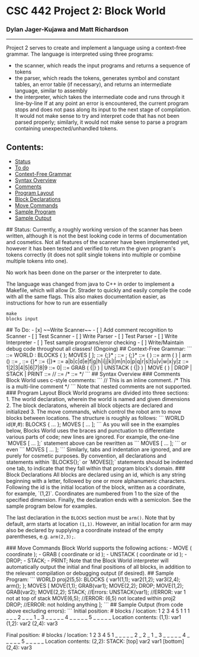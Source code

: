 <!--
Quick overview of .md (markdown) syntax:
*text* = italics
**text** = bold
***text*** = bold italics
~~text~~ = strikethrough
#text = h1
##text = h2
###text = h3
... h5, h6
 - text = bulleted list
 1. text = numbered list
 - [ ] = checkbox list
> text = block quote
`text` = inline code snippet
```
text
``` = large code snippet
[text](link) = hyperlink

Markdown supports HTML code and comments as well.
-->

# CSC 442 Project 2: Block World
### Dylan Jager-Kujawa and Matt Richardson
---

Project 2 serves to create and implement a language using a context-free grammar. The language is interpreted using three programs: 
 - the scanner, which reads the input programs and returns a sequence of tokens
 - the parser, which reads the tokens, generates symbol and constant tables, an error table (if necessary), and returns an intermediate language, similar to assembly
 - the interpreter, which takes the intermediate code and runs through it line-by-line
If at any point an error is encountered, the current program stops and does not pass along its input to the next stage of compilation. It would not make sense to try and interpret code that has not been parsed properly; similarly, it would not make sense to parse a program containing unexpected/unhandled tokens.

## Contents:
 - [Status](#status)
 - [To do](#todo)
 - [Context-Free Grammar](#cfg)
 - [Syntax Overview](#syntax)
  - [Comments](#comments)
  - [Program Layout](#layout)                                                                        
  - [Block Declarations](#block)
  - [Move Commands](#moves)
 - [Sample Program](#program)
 - [Sample Output](#output)

<a name="status" />
## Status:
Currently, a roughly working version of the scanner has been written, although it is not the best looking code in terms of documentation and cosmetics. Not all features of the scanner have been implemented yet, however it has been tested and verified to return the given program's tokens correctly (it does not split single tokens into multiple or combine multiple tokens into one).

No work has been done on the parser or the interpreter to date.

The language was changed from java to C++ in order to implement a Makefile, which will allow Dr. Strader to quickly and easily compile the code with all the same flags. This also makes documentation easier, as instructions for how to run are essentially
```
make
blocks input
```

<a name="todo" />
## To Do:
 - [x] ~~Write Scanner~~
 - [ ] Add comment recognition to Scanner
 - [ ] Test Scanner
 - [ ] Write Parser
 - [ ] Test Parser
 - [ ] Write Interpreter
 - [ ] Test sample programs/error checking
 - [ ] Write/Maintain debug code throughout all classes! (Ongoing)

<a name="cfg" />
## Context-Free Grammar:
```
<program> ::= WORLD <variable>: BLOCKS { <declarations> }; MOVES [ <actions> ];
<declarations> ::= {<variable>;}* <arm>;
<actions> ::= <action>; {<action>;}*
<variable> ::= <id> ( <coordinate> )
<arm> ::= arm ( <coordinate> ) | arm ()
<coordinate> ::= <location>, <location>
<location> ::= <nonzero> {<digit>}*
<id> ::= <alpha> {<alpha>|<digit>}*
<alpha> ::= a|b|c|d|e|f|g|h|i|j|k|l|m|n|o|p|q|r|s|t|u|v|w|x|y|z
<nonzero> ::= 1|2|3|4|5|6|7|8|9
<digit> ::= 0|<nonzero>
<action> ::= GRAB ( {<coordinate>|<id>} ) | UNSTACK ( {<coordinate>|<id>} ) | 
  MOVE ( <coordinate> ) | DROP | STACK | PRINT
<eolcomment> ::= //
<startcomment> ::= /*
<endcomment> ::= */
```

<a name="syntax" />
## Syntax Overview
<a name="comments"/>
### Comments
Block World uses c-style comments:  
```
// This is an inline comment.
/*
  This is a
  multi-line
  comment
*/
```  
Note that nested comments are not supported.

<a name="layout" />
### Program Layout
Block World programs are divided into three sections:
 1. The world declaration, wherein the world is named and given dimensions
 2. The block declaratons, wherein all block objects are declared and initialized
 3. The move commands, which control the robot arm to move blocks between locations.  
The structure is roughly as follows:  
```
WORLD id(#,#):
BLOCKS { ... };
MOVES [ ... ];
```
As you will see in the examples below, Blocks World uses the braces and punctuation to differentiate various parts of code; new lines are ignored. For example, the one-line `MOVES [ ... ];` statement above can be rewritten as  
```
MOVES [
...
];
``` 
or even
```
MOVES
[
...
];
```  
Similarly, tabs and indentation are ignored, and are purely for cosmetic purposes. By convention, all declarations and statements within `BLOCKS{};` or `MOVES[];` statements should be indented one tab, to indicate that they fall within that program block's domain.

<a name="block" />
### Block Declarations
All blocks are declared using an id, which is any string beginning with a letter, followed by one or more alphanumeric characters. Following the id is the initial location of the block, written as a coordinate, for example, `(1,2)`. Coordinates are numbered from 1 to the size of the specified dimension. Finally, the declaration ends with a semicolon. See the sample program below for examples.

The last declaration in the `BLOCKS` section must be `arm()`. Note that by default, arm starts at location `(1,1)`. However, an initial location for arm may also be declared by supplying a coordinate instead of the empty parentheses, e.g. `arm(2,3);`.

<a name="moves" />
### Move Commands
Block World supports the following actions:
 - MOVE ( coordinate );
 - GRAB ( coordinate or id );
 - UNSTACK ( coordinate or id );
 - DROP;
 - STACK;
 - PRINT;  
Note that the Block World interpreter will automatically output the initial and final positions of all blocks, in addition to the relevant compilation or debugging output (if desired).

<a name="program" />
## Sample Program:
```
WORLD proj2(5,5):
BLOCKS {
	var1(1,1);
	var2(1,2);
	var3(2,4);
	arm();
};
MOVES [
	MOVE(1,1);
  GRAB(var1);
	MOVE(2,2);
	DROP;
	MOVE(1,2);
  GRAB(var2);
  MOVE(2,2);
  STACK;
	//Errors:
	UNSTACK(var1); //ERROR: var 1 not at top of stack
	MOVE(6,5);     //ERROR: (6,5) not located within proj2
	DROP;          //ERROR: not holding anything
];
```

<a name="output" />
## Sample Output (from code above excluding errors):
```
Initial position:
    # blocks / location:
           1  2  3  4  5
        1  1  1  _  _  _
        2  _  _  _  1  _
        3  _  _  _  _  _
        4  _  _  _  _  _
        5  _  _  _  _  _
    Location contents:
      (1,1):
          var1
      (1,2):
          var2
      (2,4):
          var3

Final position:
    # blocks / location:
           1  2  3  4  5
        1  _  _  _  _  _
        2  _  2  _  1  _
        3  _  _  _  _  _
        4  _  _  _  _  _
        5  _  _  _  _  _
Location contents:
    (2,2):
        STACK:
        [top]
            var2
            var1
        [bottom]
    (2,4):
        var3
```